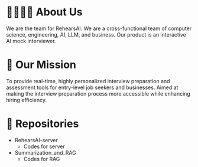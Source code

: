 # :woman_technologist::man_technologist: About Us

We are the team for RehearsAI. We are a cross-functional team of computer science, engineering, AI, LLM, and business. Our product is an interactive AI mock interviewer.

# :rocket: Our Mission

To provide real-time, highly personalized interview preparation and assessment tools for entry-level job seekers and businesses.
Aimed at making the interview preparation process more accessible while enhancing hiring efficiency.

# :bookmark_tabs: Repositories

- RehearsAI-server
  - Codes for server
- Summarization_and_RAG
  - Codes for RAG

